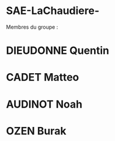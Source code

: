 # SAE-LaChaudiere-

Membres du groupe : 
# DIEUDONNE Quentin
# CADET Matteo
# AUDINOT Noah
# OZEN Burak
